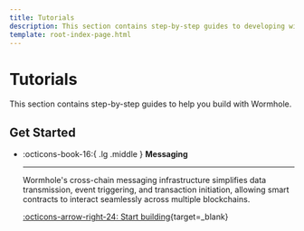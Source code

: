 ```yaml
---
title: Tutorials
description: This section contains step-by-step guides to developing with Wormhole including creating cross-chain contracts and multichain transfers.
template: root-index-page.html
---
```


# Tutorials

This section contains step-by-step guides to help you build with Wormhole. 

## Get Started

<div class="grid cards" markdown>

-   :octicons-book-16:{ .lg .middle } **Messaging**

    ---

    Wormhole's cross-chain messaging infrastructure simplifies data transmission, event triggering, and transaction initiation, allowing smart contracts to interact seamlessly across multiple blockchains. 

    [:octicons-arrow-right-24: Start building](/tutorials/messaging){target=\_blank}

</div>




